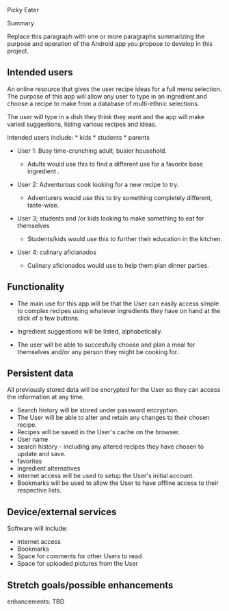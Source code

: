 Picky Eater


Summary

Replace this paragraph with one or more paragraphs summarizing the purpose and operation of the Android app you propose to develop in this project.

## Intended users

An online resource that gives the user recipe ideas for a full menu selection.
The purpose of this app will allow any user to type in an ingredient and choose a recipe to make from a database of multi-ethnic selections.

The user will type in a dish they think they want and the app will make varied suggestions, listing various recipes and ideas. 

Intended users include:
    * kids 
    * students 
    * parents

* User 1: Busy time-crunching adult, busier household.
  * Adults would use this to find a different use for a favorite base ingredient
    .
* User 2: Adventurous cook looking for a new recipe to try.
  * Adventurers would use this to try something completely different, taste-wise.
  
* User 3; students and /or kids looking to make something to eat for themselves
  * Students/kids would use this to further their education in the kitchen.
  
* User 4: culinary aficianados
  * Culinary aficionados would use to help them plan dinner parties.


## Functionality

* The main use for this app will be that the User can easily access simple to complex recipes using whatever ingredients they have on hand at the click of a few buttons.

* Ingredient suggestions will be listed, alphabetically.

* The user will be able to succesfully choose and plan a meal for themselves and/or any person they might be cooking for.

## Persistent data

All previously stored data will be encrypted for the User so they can access the information at any time.

  * Search history will be stored under password encryption.
  * The User will be able to alter and retain any changes to their chosen recipe. 
  * Recipes will be saved in the User's cache on the browser.
  * User name
  * search history - including any altered recipes they have chosen to update and save.
  * favorites
  * ingredient alternatives
  * Internet access will be used to setup the User's initial account.
  * Bookmarks will be used to allow the User to have offline access to their respective lists.

## Device/external services

Software will include:
* internet access
* Bookmarks
* Space for comments for other Users to read
* Space for uploaded pictures from the User

## Stretch goals/possible enhancements
enhancements: TBD



